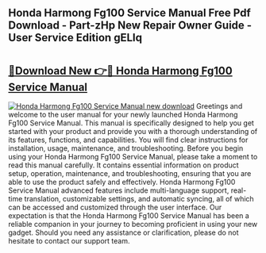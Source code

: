 ## Honda Harmong Fg100 Service Manual Free Pdf Download - Part-zHp New Repair Owner Guide - User Service Edition gELIq

# <h2><a href="http://bc80081.oget.top/?id=Honda+Harmong+Fg100+Service+Manual">🔗Download New 👉🔴 Honda Harmong Fg100 Service Manual</a></h2>

[![Honda Harmong Fg100 Service Manual new download](https://i.imgur.com/5g1atiW.png)](http://bc80081.oget.top/?id=Honda+Harmong+Fg100+Service+Manual)
Greetings and welcome to the user manual for your newly launched Honda Harmong Fg100 Service Manual. This manual is specifically designed to help you get started with your product and provide you with a thorough understanding of its features, functions, and capabilities. You will find clear instructions for installation, usage, maintenance, and troubleshooting. Before you begin using your Honda Harmong Fg100 Service Manual, please take a moment to read this manual carefully. It contains essential information on product setup, operation, maintenance, and troubleshooting, ensuring that you are able to use the product safely and effectively. Honda Harmong Fg100 Service Manual advanced features include multi-language support, real-time translation, customizable settings, and automatic syncing, all of which can be accessed and customized through the user interface. Our expectation is that the Honda Harmong Fg100 Service Manual has been a reliable companion in your journey to becoming proficient in using your new gadget. Should you need any assistance or clarification, please do not hesitate to contact our support team.
